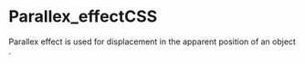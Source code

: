 # Parallex_effectCSS
Parallex effect is used for displacement in the apparent position of an object .
